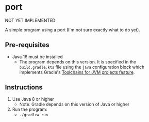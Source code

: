 # port

NOT YET IMPLEMENTED

A simple program using a port (I'm not sure exactly what to do yet).

## Pre-requisites

* Java 16 must be installed
  * The program depends on this version. It is specified in the `build.gradle.kts` file using the `java` configuration
    block which implements Gradle's [Toolchains for JVM projects feature](https://docs.gradle.org/current/userguide/toolchains.html). 

## Instructions

1. Use Java 8 or higher
   * Note: Gradle depends on this version of Java or higher
1. Run the program:
   * `./gradlew run`
